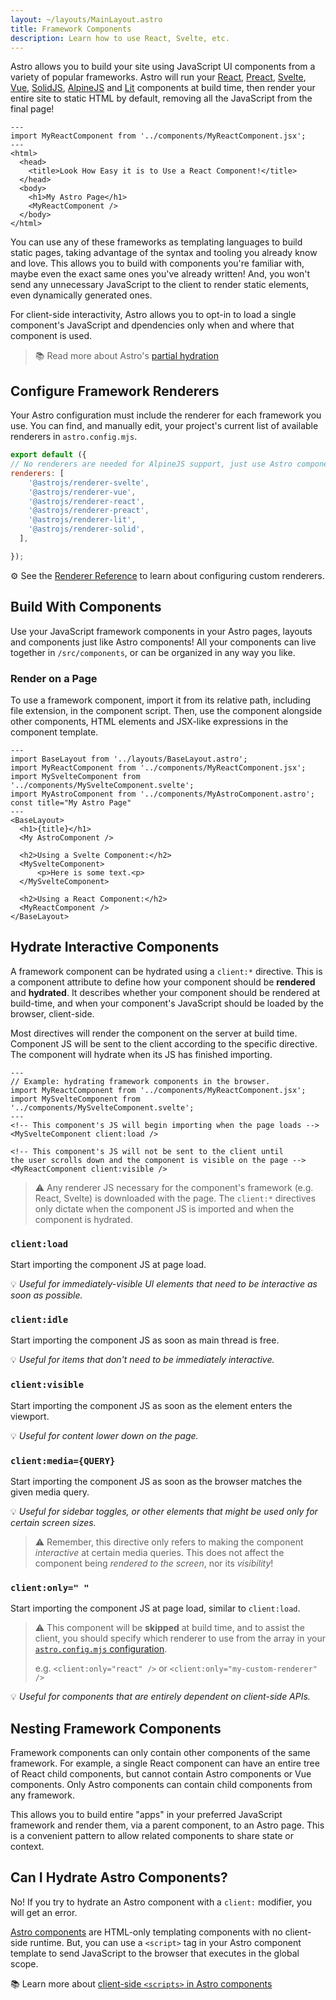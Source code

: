 ```yaml
---
layout: ~/layouts/MainLayout.astro
title: Framework Components
description: Learn how to use React, Svelte, etc.
---
```

Astro allows you to build your site using JavaScript UI components from a variety of popular frameworks. Astro will run your [React](https://reactjs.org/), [Preact](https://preactjs.com/), [Svelte](https://svelte.dev/), [Vue](https://vuejs.org/), [SolidJS](https://www.solidjs.com/), [AlpineJS](https://alpinejs.dev/) and [Lit](https://lit.dev/) components at build time, then render your entire site to static HTML by default, removing all the JavaScript from the final page!

```astro
---
import MyReactComponent from '../components/MyReactComponent.jsx';
---
<html>
  <head>
    <title>Look How Easy it is to Use a React Component!</title>
  </head>
  <body>
    <h1>My Astro Page</h1>
    <MyReactComponent />
  </body>
</html>
```

You can use any of these frameworks as templating languages to build static pages, taking advantage of the syntax and tooling you already know and love. This allows you to build with components you're familiar with, maybe even the exact same ones you've already written! And, you won't send any unnecessary JavaScript to the client to render static elements, even dynamically generated ones.

For client-side interactivity, Astro allows you to opt-in to load a single component's JavaScript and dpendencies only when and where that component is used.

> 📚 Read more about Astro's [partial hydration](/en/core-concepts/partial-hydration)

## Configure Framework Renderers

Your Astro configuration must include the renderer for each framework you use. You can find, and manually edit, your project's current list of available renderers in `astro.config.mjs`.

```js
export default ({
// No renderers are needed for AlpineJS support, just use Astro components!
renderers: [
    '@astrojs/renderer-svelte',
    '@astrojs/renderer-vue',
    '@astrojs/renderer-react',
    '@astrojs/renderer-preact',
    '@astrojs/renderer-lit',
    '@astrojs/renderer-solid',
  ],

});
```

⚙️ See the [Renderer Reference](/en/reference/renderer-reference) to learn about configuring custom renderers.

## Build With Components

Use your JavaScript framework components in your Astro pages, layouts and components just like Astro components! All your components can live together in `/src/components`, or can be organized in any way you like.

### Render on a Page

To use a framework component, import it from its relative path, including file extension, in the component script. Then, use the component alongside other components, HTML elements and JSX-like expressions in the component template. 
```astro
---
import BaseLayout from '../layouts/BaseLayout.astro';
import MyReactComponent from '../components/MyReactComponent.jsx';
import MySvelteComponent from '../components/MySvelteComponent.svelte';
import MyAstroComponent from '../components/MyAstroComponent.astro';
const title="My Astro Page"
---
<BaseLayout>
  <h1>{title}</h1>
  <My AstroComponent />

  <h2>Using a Svelte Component:</h2>
  <MySvelteComponent>
      <p>Here is some text.<p>
  </MySvelteComponent>

  <h2>Using a React Component:</h2>
  <MyReactComponent />
</BaseLayout>
```

## Hydrate Interactive Components

A framework component can be hydrated using a `client:*` directive. This is a component attribute to define how your component should be **rendered** and **hydrated**. It describes whether your component should be rendered at build-time, and when your component's JavaScript should be loaded by the browser, client-side.

Most directives will render the component on the server at build time. Component JS will be sent to the client according to the specific directive. The component will hydrate when its JS has finished importing.

```astro
---
// Example: hydrating framework components in the browser.
import MyReactComponent from '../components/MyReactComponent.jsx';
import MySvelteComponent from '../components/MySvelteComponent.svelte';
---
<!-- This component's JS will begin importing when the page loads -->
<MySvelteComponent client:load />

<!-- This component's JS will not be sent to the client until 
the user scrolls down and the component is visible on the page -->
<MyReactComponent client:visible />
```

>⚠️ Any renderer JS necessary for the component's framework (e.g. React, Svelte) is downloaded with the page. The `client:*` directives only dictate when the component JS is imported and when the component is hydrated.

### `client:load`

Start importing the component JS at page load.

💡 *Useful for immediately-visible UI elements that need to be interactive as soon as possible.*

### `client:idle`

Start importing the component JS as soon as main thread is free.

💡 *Useful for items that don't need to be immediately interactive.*

### `client:visible`

Start importing the component JS as soon as the element enters the viewport.

💡 *Useful for content lower down on the page.*

### `client:media={QUERY}`

Start importing the component JS as soon as the browser matches the given media query.

💡 *Useful for sidebar toggles, or other elements that might be used only for certain screen sizes.*

> ⚠️ Remember, this directive only refers to making the component *interactive* at certain media queries. This does not affect the component being *rendered to the screen*, nor its *visibility*!

### `client:only=" "`

Start importing the component JS at page load, similar to `client:load`.

 >⚠️ This component will be **skipped** at build time, and to assist the client, you should specify which renderer to use from the array in your [`astro.config.mjs` configuration](/en/reference/configuration-reference).
 >
 > e.g. `<client:only="react" />` or `<client:only="my-custom-renderer" />`
 
 💡 *Useful for components that are entirely dependent on client-side APIs.* 

## Nesting Framework Components

Framework components can only contain other components of the same framework. For example, a single React component can have an entire tree of React child components, but cannot contain Astro components or Vue components. Only Astro components can contain child components from any framework.

This allows you to build entire "apps" in your preferred JavaScript framework and render them, via a parent component, to an Astro page. This is a convenient pattern to allow related components to share state or context. 

## Can I Hydrate Astro Components?

No! If you try to hydrate an Astro component with a `client:` modifier, you will get an error.

[Astro components](/en/core-concepts/astro-components) are HTML-only templating components with no client-side runtime. But, you can use a `<script>` tag in your Astro component template to send JavaScript to the browser that executes in the global scope.


📚 Learn more about [client-side `<scripts>` in Astro components](/en/core-concepts/astro-components#client-side-scripts) 


[mdn-io]: https://developer.mozilla.org/en-US/docs/Web/API/Intersection_Observer_API
[mdn-ric]: https://developer.mozilla.org/en-US/docs/Web/API/Window/requestIdleCallback
[mdn-mm]: https://developer.mozilla.org/en-US/docs/Web/API/Window/matchMedia
